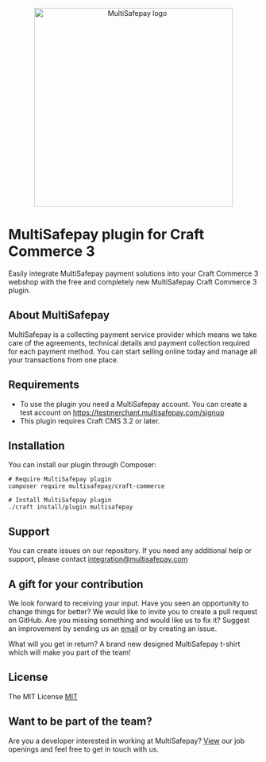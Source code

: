 <p align="center">
  <img src="https://www.multisafepay.com/img/multisafepaylogo.svg" alt="MultiSafepay logo" width="400px" position="center">
</p>

# MultiSafepay plugin for Craft Commerce 3

Easily integrate MultiSafepay payment solutions into your Craft Commerce 3 webshop with the free and completely new MultiSafepay Craft Commerce 3 plugin.

## About MultiSafepay ##
MultiSafepay is a collecting payment service provider which means we take care of the agreements, technical details and payment collection required for each payment method. You can start selling online today and manage all your transactions from one place.

## Requirements
- To use the plugin you need a MultiSafepay account. You can create a test account on https://testmerchant.multisafepay.com/signup
- This plugin requires Craft CMS 3.2 or later.

## Installation
You can install our plugin through Composer:
```shell
# Require MultiSafepay plugin
composer require multisafepay/craft-commerce

# Install MultiSafepay plugin
./craft install/plugin multisafepay
```

## Support
You can create issues on our repository. If you need any additional help or support, please contact <a href="mailto:integration@multisafepay.com">integration@multisafepay.com</a>

## A gift for your contribution
We look forward to receiving your input. Have you seen an opportunity to change things for better? We would like to invite you to create a pull request on GitHub.
Are you missing something and would like us to fix it? Suggest an improvement by sending us an [email](mailto:integration@multisafepay.com) or by creating an issue.

What will you get in return? A brand new designed MultiSafepay t-shirt which will make you part of the team!

## License
The MIT License [MIT](https://github.com/MultiSafepay/craft-commerce/blob/master/LICENSE.md)

## Want to be part of the team?
Are you a developer interested in working at MultiSafepay? [View](https://www.multisafepay.com/careers/#jobopenings) our job openings and feel free to get in touch with us.
